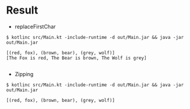 # Result

- replaceFirstChar

```
$ kotlinc src/Main.kt -include-runtime -d out/Main.jar && java -jar out/Main.jar

[(red, fox), (brown, bear), (grey, wolf)]
[The Fox is red, The Bear is brown, The Wolf is grey]
  
```

- Zipping
```
$ kotlinc src/Main.kt -include-runtime -d out/Main.jar && java -jar out/Main.jar

[(red, fox), (brown, bear), (grey, wolf)]  

```
